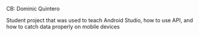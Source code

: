 CB: Dominic Quintero

Student project that was used to teach Android Studio, how to use API, and how to catch data properly on mobile devices
